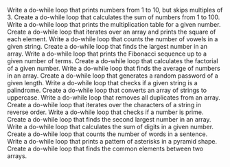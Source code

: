 Write a do-while loop that prints numbers from 1 to 10, but skips multiples of 3.
Create a do-while loop that calculates the sum of numbers from 1 to 100.
Write a do-while loop that prints the multiplication table for a given number.
Create a do-while loop that iterates over an array and prints the square of each element.
Write a do-while loop that counts the number of vowels in a given string.
Create a do-while loop that finds the largest number in an array.
Write a do-while loop that prints the Fibonacci sequence up to a given number of terms.
Create a do-while loop that calculates the factorial of a given number.
Write a do-while loop that finds the average of numbers in an array.
Create a do-while loop that generates a random password of a given length.
Write a do-while loop that checks if a given string is a palindrome.
Create a do-while loop that converts an array of strings to uppercase.
Write a do-while loop that removes all duplicates from an array.
Create a do-while loop that iterates over the characters of a string in reverse order.
Write a do-while loop that checks if a number is prime.
Create a do-while loop that finds the second largest number in an array.
Write a do-while loop that calculates the sum of digits in a given number.
Create a do-while loop that counts the number of words in a sentence.
Write a do-while loop that prints a pattern of asterisks in a pyramid shape.
Create a do-while loop that finds the common elements between two arrays.
